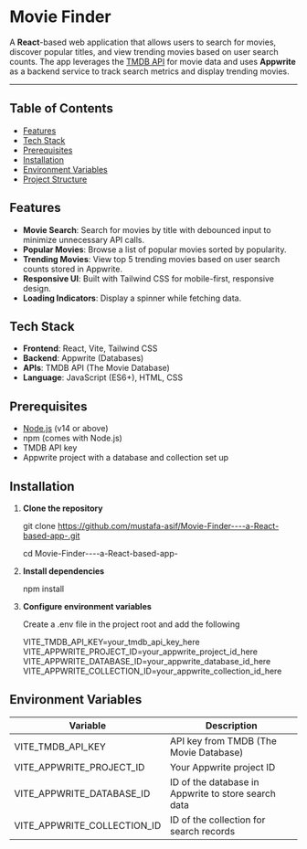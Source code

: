# Movie Finder

A **React**-based web application that allows users to search for movies, discover popular titles, and view trending movies based on user search counts. The app leverages the [TMDB API](https://www.themoviedb.org/documentation/api) for movie data and uses **Appwrite** as a backend service to track search metrics and display trending movies.

---

## Table of Contents

- [Features](#features)
- [Tech Stack](#tech-stack)
- [Prerequisites](#prerequisites)
- [Installation](#installation)
- [Environment Variables](#environment-variables)
- [Project Structure](#project-structure)



## Features

- **Movie Search**: Search for movies by title with debounced input to minimize unnecessary API calls.
- **Popular Movies**: Browse a list of popular movies sorted by popularity.
- **Trending Movies**: View top 5 trending movies based on user search counts stored in Appwrite.
- **Responsive UI**: Built with Tailwind CSS for mobile-first, responsive design.
- **Loading Indicators**: Display a spinner while fetching data.



## Tech Stack

- **Frontend**: React, Vite, Tailwind CSS
- **Backend**: Appwrite (Databases)
- **APIs**: TMDB API (The Movie Database)
- **Language**: JavaScript (ES6+), HTML, CSS



## Prerequisites

- [Node.js](https://nodejs.org/) (v14 or above)
- npm (comes with Node.js)
- TMDB API key
- Appwrite project with a database and collection set up



## Installation

1. **Clone the repository**

   
   git clone https://github.com/mustafa-asif/Movie-Finder----a-React-based-app-.git
   
   cd Movie-Finder----a-React-based-app-
  

3. **Install dependencies**

   
   npm install
   

4. **Configure environment variables**

   Create a .env file in the project root and add the following 

   
   VITE_TMDB_API_KEY=your_tmdb_api_key_here
   VITE_APPWRITE_PROJECT_ID=your_appwrite_project_id_here
   VITE_APPWRITE_DATABASE_ID=your_appwrite_database_id_here
   VITE_APPWRITE_COLLECTION_ID=your_appwrite_collection_id_here
   

## Environment Variables

| Variable                     | Description                                         |
| ---------------------------- | --------------------------------------------------- |
| VITE_TMDB_API_KEY          | API key from TMDB (The Movie Database)              |
| VITE_APPWRITE_PROJECT_ID  | Your Appwrite project ID                            |
| VITE_APPWRITE_DATABASE_ID | ID of the database in Appwrite to store search data |
| VITE_APPWRITE_COLLECTION_ID| ID of the collection for search records             |









